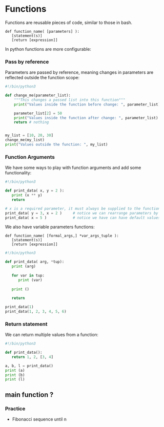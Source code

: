 # Functions
Functions are reusable pieces of code, similar to those in bash.
```text
def function_name( [parameters] ):
   [statement(s)]
   [return [expression]]
```
In python functions are more configurable:

### Pass by reference
Parameters are passed by reference, meaning changes in parameters are reflected outside the function scope:

```python
#!/bin/python3

def change_me(parameter_list):
    """This changes a passed list into this function"""
    print("Values inside the function before change: ", parameter_list)

    parameter_list[2] = 50
    print("Values inside the function after change: ", parameter_list)
    return # nothing


my_list = [10, 20, 30]
change_me(my_list)
print("Values outside the function: ", my_list)
```

### Function Arguments
We have some ways to play with function arguments and add some functionality:
```python
#!/bin/python3

def print_data( x, y = 2 ):
   print (x ** y)
   return

# x is a required parameter, it must always be supplied to the function
print_data( y = 3, x = 2 )     # notice we can rearrange parameters by naming them (keyword args)
print_data( x = 5 )            # notice we have can have default values for parameters
```
We also have variable parameters functions:
```text
def function_name( [formal_args,] *var_args_tuple ):
   [statement(s)]
   [return [expression]]
```
```python
#!/bin/python3

def print_data( arg, *tup):
   print (arg)
   
   for var in tup:
      print (var)
       
   print ()    
       
   return

print_data(1)
print_data(1, 2, 3, 4, 5, 6)
```

### Return statement
We can return multiple values from a function:
```python
#!/bin/python3

def print_data():
   return 1, 2, [3, 4]

a, b, l = print_data()
print (a)
print (b)
print (l)
```

## main function ?


### Practice
- Fibonacci sequence until n